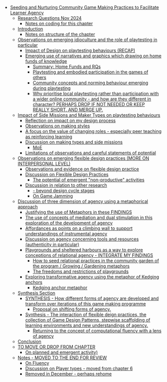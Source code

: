 -   [Seeding and Nurturing Community Game Making Practices to Facilitate
    Learner
    Agency](#seeding-and-nurturing-community-game-making-practices-to-facilitate-learner-agency)
    -   [Research Questions Nov 2024](#research-questions-nov-2024)
        -   [Notes on coding for this
            chapter](#notes-on-coding-for-this-chapter)
    -   [Introduction](#introduction)
        -   [Notes on structure of the
            chapter](#notes-on-structure-of-the-chapter)
    -   [Observations on emerging idioculture and the role of
        playtesting in
        particular](#observations-on-emerging-idioculture-and-the-role-of-playtesting-in-particular)
        -   [Impact of Design on playtesting behaviours
            (RECAP)](#impact-of-design-on-playtesting-behaviours-recap)
        -   [Emerging use of narratives and graphics which drawing on
            home funds of
            knowledge](#emerging-use-of-narratives-and-graphics-which-drawing-on-home-funds-of-knowledge)
            -   [Summary: Home Funds and
                RQs](#summary-home-funds-and-rqs)
            -   [Playtesting and embodied participation in the games of
                others](#playtesting-and-embodied-participation-in-the-games-of-others)
            -   [Community concepts and norming behaviour emerging
                during
                playtesting](#community-concepts-and-norming-behaviour-emerging-during-playtesting)
            -   [Why prioritise local playtesting rather than
                participation with a wider online community - and how
                are they different in character? PERHAPS DROP IF NOT
                NEEDED OR KEEP REALLY SHORT. AND MERGE
                UP.](#why-prioritise-local-playtesting-rather-than-participation-with-a-wider-online-community---and-how-are-they-different-in-character-perhaps-drop-if-not-needed-or-keep-really-short.-and-merge-up.)
    -   [Impact of Side Missions and Maker Types on playtesting
        behaviours](#impact-of-side-missions-and-maker-types-on-playtesting-behaviours)
        -   [Reflection on impact on my design
            process](#reflection-on-impact-on-my-design-process)
        -   [Observations on making
            styles](#observations-on-making-styles)
        -   [A focus on the value of changing roles - especially peer
            teaching as reinforcing
            learning](#a-focus-on-the-value-of-changing-roles---especially-peer-teaching-as-reinforcing-learning)
        -   [Discussion on making types and side
            missions](#discussion-on-making-types-and-side-missions)
            -   [MoE](#moe)
        -   [Limitations of observations and careful statements of
            potential](#limitations-of-observations-and-careful-statements-of-potential)
    -   [Observations on emerging flexible design practices (MORE ON
        INTERPERSONAL
        LEVEL)](#observations-on-emerging-flexible-design-practices-more-on-interpersonal-level)
        -   [Observations and evidence on flexible design
            practice](#observations-and-evidence-on-flexible-design-practice)
        -   [Discussion on Flexible Design
            Practices](#discussion-on-flexible-design-practices)
            -   [The potential of emergent "non-productive"
                activities](#the-potential-of-emergent-non-productive-activities)
        -   [Discussion in relation to other
            research](#discussion-in-relation-to-other-research)
            -   [- beyond design cycle
                stages](#beyond-design-cycle-stages)
            -   [On Game Jamming](#on-game-jamming)
    -   [Discussion of three dimension of agency using a metaphorical
        approach](#discussion-of-three-dimension-of-agency-using-a-metaphorical-approach)
        -   [Justifying the use of Metaphors in these
            FINDINGS](#justifying-the-use-of-metaphors-in-these-findings)
        -   [The use of concepts of mediation and dual stimulation in
            this exploration of the development of
            agency](#the-use-of-concepts-of-mediation-and-dual-stimulation-in-this-exploration-of-the-development-of-agency)
        -   [Affordances as points on a climbing wall to support
            understandings of instrumental
            agency](#affordances-as-points-on-a-climbing-wall-to-support-understandings-of-instrumental-agency)
        -   [Discussion on agency concerning tools and resources
            (authenticity in
            particular)](#discussion-on-agency-concerning-tools-and-resources-authenticity-in-particular)
        -   [Playgrounds and sheltered harbours as a way to explore
            conceptions of relational agency - INTEGRATE MY
            FINDINGS](#playgrounds-and-sheltered-harbours-as-a-way-to-explore-conceptions-of-relational-agency---integrate-my-findings)
            -   [How to seed relational practices in the community
                garden of the program / Growing / Gardening
                metaphors](#how-to-seed-relational-practices-in-the-community-garden-of-the-program-growing-gardening-metaphors)
            -   [The freedoms and restrictions of
                playgrounds](#the-freedoms-and-restrictions-of-playgrounds)
        -   [Exploring transformative agency using the metaphor of
            Kedging
            anchors](#exploring-transformative-agency-using-the-metaphor-of-kedging-anchors)
            -   [Kedging anchor metaphor](#kedging-anchor-metaphor)
    -   [Synthesis Section](#synthesis-section)
        -   [SYNTHESIS - How different forms of agency are developed and
            transform over iterations of this game making
            programme](#synthesis---how-different-forms-of-agency-are-developed-and-transform-over-iterations-of-this-game-making-programme)
            -   [Proposal on shifting forms of
                agency.](#proposal-on-shifting-forms-of-agency.)
        -   [Synthesis - The interaction of flexible deign practices,
            the collection of Game Design Patterns, stepwise scaffolding
            of learning environments and new understandings of
            agency.](#synthesis---the-interaction-of-flexible-deign-practices-the-collection-of-game-design-patterns-stepwise-scaffolding-of-learning-environments-and-new-understandings-of-agency.)
            -   [Returning to the concept of computational fluency with
                a lens of
                agency](#returning-to-the-concept-of-computational-fluency-with-a-lens-of-agency)
    -   [Conclusion](#conclusion)
    -   [TO MOVE OR DROP FROM CHAPTER](#to-move-or-drop-from-chapter)
        -   [On planned and emergent
            activity)](#on-planned-and-emergent-activity)
    -   [Notes - MOVED TO THE END FOR
        REVIEW](#notes---moved-to-the-end-for-review)
        -   [On Fluency](#on-fluency)
        -   [Discussion on Player types - moved from chapter
            6](#discussion-on-player-types---moved-from-chapter-6)
        -   [Removed in December - perhaps
            rehome](#removed-in-december---perhaps-rehome)
